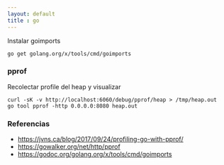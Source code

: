 ```yaml
---
layout: default
title : go
---
```


Instalar goimports

    go get golang.org/x/tools/cmd/goimports

### pprof

Recolectar profile del heap y visualizar

    curl -sK -v http://localhost:6060/debug/pprof/heap > /tmp/heap.out
    go tool pprof -http 0.0.0.0:8080 heap.out


### Referencias

* https://jvns.ca/blog/2017/09/24/profiling-go-with-pprof/
* https://gowalker.org/net/http/pprof
* https://godoc.org/golang.org/x/tools/cmd/goimports
